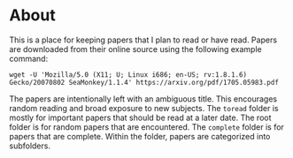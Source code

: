 # About

This is a place for keeping papers that I plan to read or have read. Papers are downloaded from their online source using the following example command:

`wget -U 'Mozilla/5.0 (X11; U; Linux i686; en-US; rv:1.8.1.6) Gecko/20070802 SeaMonkey/1.1.4' https://arxiv.org/pdf/1705.05983.pdf`

The papers are intentionally left with an ambiguous title. This encourages random reading and broad exposure to new subjects. The `toread` folder is mostly for important papers that should be read at a later date. The root folder is for random papers that are encountered. The `complete` folder is for papers that are complete. Within the folder, papers are categorized into subfolders.